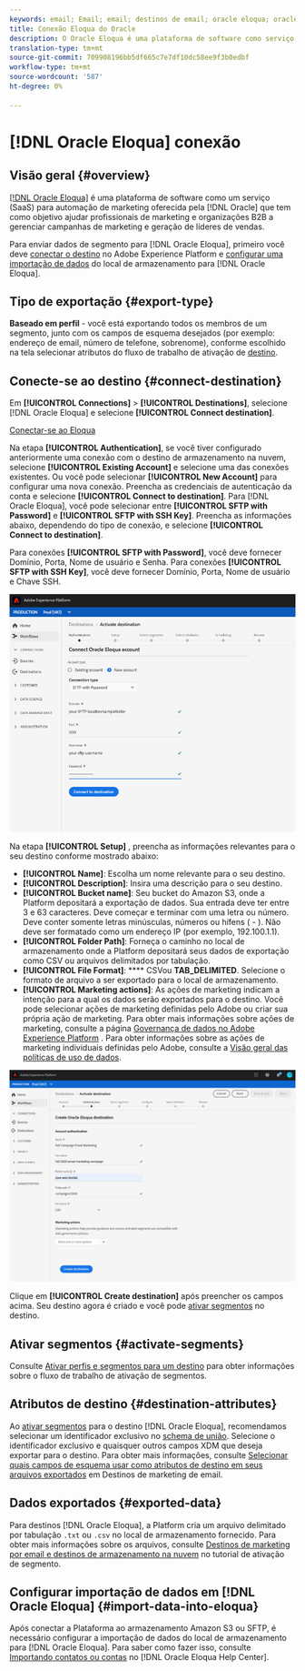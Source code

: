 ```yaml
---
keywords: email; Email; email; destinos de email; oracle eloqua; oracle
title: Conexão Eloqua do Oracle
description: O Oracle Eloqua é uma plataforma de software como serviço (SaaS) para automação de marketing oferecida pelo Oracle, que tem como objetivo ajudar profissionais de marketing B2B e organizações a gerenciar campanhas de marketing e geração de líderes de vendas.
translation-type: tm+mt
source-git-commit: 709908196bb5df665c7e7df10dc58ee9f3b0edbf
workflow-type: tm+mt
source-wordcount: '587'
ht-degree: 0%

---
```



# [!DNL Oracle Eloqua] conexão

## Visão geral {#overview}

[[!DNL Oracle Eloqua]](https://www.oracle.com/marketingcloud/products/marketing-automation/) é uma plataforma de software como um serviço (SaaS) para automação de marketing oferecida pela  [!DNL Oracle] que tem como objetivo ajudar profissionais de marketing e organizações B2B a gerenciar campanhas de marketing e geração de líderes de vendas.

Para enviar dados de segmento para [!DNL Oracle Eloqua], primeiro você deve [conectar o destino](#connect-destination) no Adobe Experience Platform e [configurar uma importação de dados](#import-data-into-eloqua) do local de armazenamento para [!DNL Oracle Eloqua].

## Tipo de exportação {#export-type}

**Baseado em perfil**  - você está exportando todos os membros de um segmento, junto com os campos de esquema desejados (por exemplo: endereço de email, número de telefone, sobrenome), conforme escolhido na tela selecionar atributos do fluxo de trabalho de ativação de  [destino](../../ui/activate-destinations.md#select-attributes).

## Conecte-se ao destino {#connect-destination}

Em **[!UICONTROL Connections]** > **[!UICONTROL Destinations]**, selecione [!DNL Oracle Eloqua] e selecione **[!UICONTROL Connect destination]**.

[Conectar-se ao Eloqua](../../assets/catalog/email-marketing/oracle-eloqua/catalog.png)

Na etapa **[!UICONTROL Authentication]**, se você tiver configurado anteriormente uma conexão com o destino de armazenamento na nuvem, selecione **[!UICONTROL Existing Account]** e selecione uma das conexões existentes. Ou você pode selecionar **[!UICONTROL New Account]** para configurar uma nova conexão. Preencha as credenciais de autenticação da conta e selecione **[!UICONTROL Connect to destination]**. Para [!DNL Oracle Eloqua], você pode selecionar entre **[!UICONTROL SFTP with Password]** e **[!UICONTROL SFTP with SSH Key]**. Preencha as informações abaixo, dependendo do tipo de conexão, e selecione **[!UICONTROL Connect to destination]**.

Para conexões **[!UICONTROL SFTP with Password]**, você deve fornecer Domínio, Porta, Nome de usuário e Senha.
Para conexões **[!UICONTROL SFTP with SSH Key]**, você deve fornecer Domínio, Porta, Nome de usuário e Chave SSH.

![Configurar o assistente do Eloqua](../../assets/catalog/email-marketing/oracle-eloqua/account-info.png)

Na etapa **[!UICONTROL Setup]** , preencha as informações relevantes para o seu destino conforme mostrado abaixo:
- **[!UICONTROL Name]**: Escolha um nome relevante para o seu destino.
- **[!UICONTROL Description]**: Insira uma descrição para o seu destino.
- **[!UICONTROL Bucket name]**: Seu bucket do Amazon S3, onde a Platform depositará a exportação de dados. Sua entrada deve ter entre 3 e 63 caracteres. Deve começar e terminar com uma letra ou número. Deve conter somente letras minúsculas, números ou hífens ( - ). Não deve ser formatado como um endereço IP (por exemplo, 192.100.1.1).
- **[!UICONTROL Folder Path]**: Forneça o caminho no local de armazenamento onde a Platform depositará seus dados de exportação como CSV ou arquivos delimitados por tabulação.
- **[!UICONTROL File Format]**:  **** CSVou  **TAB_DELIMITED**. Selecione o formato de arquivo a ser exportado para o local de armazenamento.
- **[!UICONTROL Marketing actions]**: As ações de marketing indicam a intenção para a qual os dados serão exportados para o destino. Você pode selecionar ações de marketing definidas pelo Adobe ou criar sua própria ação de marketing. Para obter mais informações sobre ações de marketing, consulte a página [Governança de dados no Adobe Experience Platform](../../../data-governance/policies/overview.md) . Para obter informações sobre as ações de marketing individuais definidas pelo Adobe, consulte a [Visão geral das políticas de uso de dados](../../../data-governance/policies/overview.md).

![Informações básicas sobre o Eloqua](../../assets/catalog/email-marketing/oracle-eloqua/basic-information.png)

Clique em **[!UICONTROL Create destination]** após preencher os campos acima. Seu destino agora é criado e você pode [ativar segmentos](../../ui/activate-destinations.md) no destino.

## Ativar segmentos {#activate-segments}

Consulte [Ativar perfis e segmentos para um destino](../../ui/activate-destinations.md) para obter informações sobre o fluxo de trabalho de ativação de segmentos.

## Atributos de destino {#destination-attributes}

Ao [ativar segmentos](../../ui/activate-destinations.md) para o destino [!DNL Oracle Eloqua], recomendamos selecionar um identificador exclusivo no [schema de união](../../../profile/home.md#profile-fragments-and-union-schemas). Selecione o identificador exclusivo e quaisquer outros campos XDM que deseja exportar para o destino. Para obter mais informações, consulte [Selecionar quais campos de esquema usar como atributos de destino em seus arquivos exportados](./overview.md#destination-attributes) em Destinos de marketing de email.

## Dados exportados {#exported-data}

Para destinos [!DNL Oracle Eloqua], a Platform cria um arquivo delimitado por tabulação `.txt` ou `.csv` no local de armazenamento fornecido. Para obter mais informações sobre os arquivos, consulte [Destinos de marketing por email e destinos de armazenamento na nuvem](../../ui/activate-destinations.md#esp-and-cloud-storage) no tutorial de ativação de segmento.

## Configurar importação de dados em [!DNL Oracle Eloqua] {#import-data-into-eloqua}

Após conectar a Plataforma ao armazenamento Amazon S3 ou SFTP, é necessário configurar a importação de dados do local de armazenamento para [!DNL Oracle Eloqua]. Para saber como fazer isso, consulte [Importando contatos ou contas](https://docs.oracle.com/cloud/latest/marketingcs_gs/OMCAA/Help/DataImportExport/Tasks/ImportingContactsOrAccounts.htm) no [!DNL Oracle Eloqua Help Center].